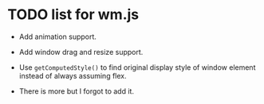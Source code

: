 # TODO list for wm.js

 - Add animation support.

 - Add window drag and resize support.

 - Use `getComputedStyle()` to find original display style of window element instead of always assuming flex.

 - There is more but I forgot to add it.
 